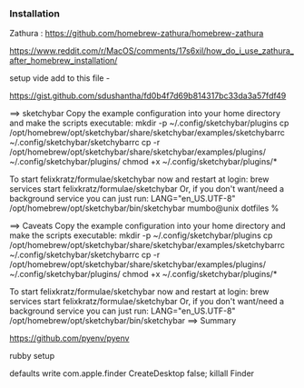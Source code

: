 ### Installation

Zathura : https://github.com/homebrew-zathura/homebrew-zathura

https://www.reddit.com/r/MacOS/comments/17s6xil/how_do_i_use_zathura_after_homebrew_installation/

setup vide add to this file -


https://gist.github.com/sdushantha/fd0b4f7d69b814317bc33da3a57fdf49



==> sketchybar
Copy the example configuration into your home directory and make the scripts executable:
  mkdir -p ~/.config/sketchybar/plugins
  cp /opt/homebrew/opt/sketchybar/share/sketchybar/examples/sketchybarrc ~/.config/sketchybar/sketchybarrc
  cp -r /opt/homebrew/opt/sketchybar/share/sketchybar/examples/plugins/ ~/.config/sketchybar/plugins/
  chmod +x ~/.config/sketchybar/plugins/*

To start felixkratz/formulae/sketchybar now and restart at login:
  brew services start felixkratz/formulae/sketchybar
Or, if you don't want/need a background service you can just run:
  LANG="en_US.UTF-8" /opt/homebrew/opt/sketchybar/bin/sketchybar
mumbo@unix dotfiles % 


==> Caveats
Copy the example configuration into your home directory and make the scripts executable:
  mkdir -p ~/.config/sketchybar/plugins
  cp /opt/homebrew/opt/sketchybar/share/sketchybar/examples/sketchybarrc ~/.config/sketchybar/sketchybarrc
  cp -r /opt/homebrew/opt/sketchybar/share/sketchybar/examples/plugins/ ~/.config/sketchybar/plugins/
  chmod +x ~/.config/sketchybar/plugins/*

To start felixkratz/formulae/sketchybar now and restart at login:
  brew services start felixkratz/formulae/sketchybar
Or, if you don't want/need a background service you can just run:
  LANG="en_US.UTF-8" /opt/homebrew/opt/sketchybar/bin/sketchybar
==> Summary


https://github.com/pyenv/pyenv

rubby setup


defaults write com.apple.finder CreateDesktop false; killall Finder
